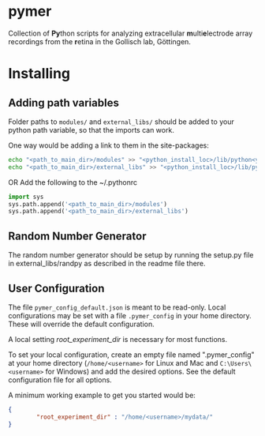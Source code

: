 # pymer
Collection of **Py**thon scripts for analyzing extracellular **m**ulti**e**lectrode
array recordings from the **r**etina in the Gollisch lab, Göttingen.

# Installing
## Adding path variables
Folder paths to `modules/` and `external_libs/` should be added
to your python path variable, so that the imports can work.

One way would be adding a link to them in the site-packages:
```bash
echo "<path_to_main_dir>/modules" >> "<python_install_loc>/lib/python<your_version>/site-packages/modules.pth"
echo "<path_to_main_dir>/external_libs" >> "<python_install_loc>/lib/python<your_version>/site-packages/external_libs.pth"
```

OR
Add the following to the ~/.pythonrc
```python
import sys
sys.path.append('<path_to_main_dir>/modules')
sys.path.append('<path_to_main_dir>/external_libs')
```

## Random Number Generator
The random number generator should be setup by running the setup.py file in
external_libs/randpy as described in the readme file there.

## User Configuration
The file `pymer_config_default.json` is meant to be read-only. Local configurations
may be set with a file `.pymer_config` in your home directory. These will
override the default configuration.

A local setting *root_experiment_dir* is necessary for most functions.

To set your local configuration, create an empty file named ".pymer_config" at
your home directory (`/home/<username>` for Linux and Mac and
`C:\Users\<username>` for Windows)
and add the desired options. See the default configuration file for all options.

A minimum working example to get you started would be:
```json
{
        "root_experiment_dir" : "/home/<username>/mydata/"
}
```
